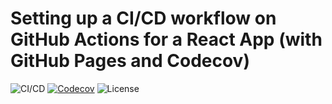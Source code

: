 # Setting up a CI/CD workflow on GitHub Actions for a React App (with GitHub Pages and Codecov)

![CI/CD](https://github.com/SteveKSV/react-workflow-gh-actions/workflows/CI/CD/badge.svg)
[![Codecov](https://img.shields.io/codecov/c/github/SteveKSV/react-workflow-gh-actions)](https://codecov.io/gh/SteveKSV/react-workflow-gh-actions)
![License](https://img.shields.io/github/license/SteveKSV/react-workflow-gh-actions)
